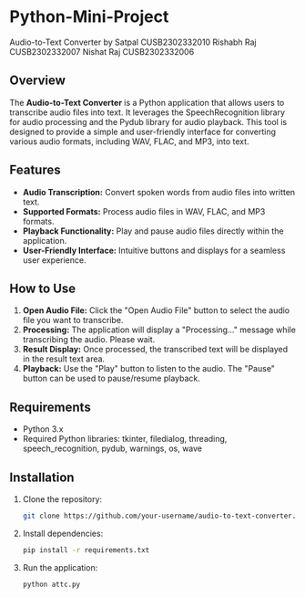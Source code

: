 # Python-Mini-Project

Audio-to-Text Converter by
Satpal CUSB2302332010
Rishabh Raj CUSB2302332007 
Nishat Raj CUSB2302332006

## Overview

The **Audio-to-Text Converter** is a Python application that allows users to transcribe audio files into text. It leverages the SpeechRecognition library for audio processing and the Pydub library for audio playback. This tool is designed to provide a simple and user-friendly interface for converting various audio formats, including WAV, FLAC, and MP3, into text.

## Features

- **Audio Transcription:** Convert spoken words from audio files into written text.
- **Supported Formats:** Process audio files in WAV, FLAC, and MP3 formats.
- **Playback Functionality:** Play and pause audio files directly within the application.
- **User-Friendly Interface:** Intuitive buttons and displays for a seamless user experience.

## How to Use

1. **Open Audio File:** Click the "Open Audio File" button to select the audio file you want to transcribe.
2. **Processing:** The application will display a "Processing..." message while transcribing the audio. Please wait.
3. **Result Display:** Once processed, the transcribed text will be displayed in the result text area.
4. **Playback:** Use the "Play" button to listen to the audio. The "Pause" button can be used to pause/resume playback.

## Requirements

- Python 3.x
- Required Python libraries: tkinter, filedialog, threading, speech_recognition, pydub, warnings, os, wave

## Installation

1. Clone the repository:

    ```bash
    git clone https://github.com/your-username/audio-to-text-converter.git
    ```

2. Install dependencies:

    ```bash
    pip install -r requirements.txt
    ```

3. Run the application:

    ```bash
    python attc.py
    ```
